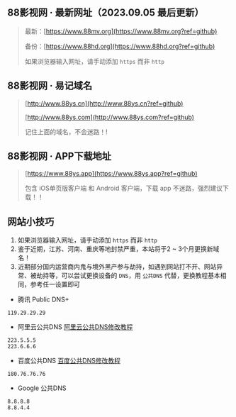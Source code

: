 ## 88影视网 · 最新网址（2023.09.05 最后更新）
> 最新：[https://www.88mv.org](https://www.88mv.org?ref=github)
>
> 备份：[https://www.88hd.org](https://www.88hd.org?ref=github)
> 
> 如果浏览器输入网址，请手动添加 `https` 而非 `http`

## 88影视网 · 易记域名
> [http://www.88ys.cn](http://www.88ys.cn?ref=github)
> 
> [http://www.88ys.com](http://www.88ys.com?ref=github)
> 
> 记住上面的域名，不会迷路！!


## 88影视网 · APP下载地址
> [https://www.88ys.app](https://www.88ys.app?ref=github)
>
> 包含 iOS单页版客户端 和 Android 客户端，下载 app 不迷路，强烈建议下载！！

## 网站小技巧
1. 如果浏览器输入网址，请手动添加 `https` 而非 `http`
2. 鉴于近期，江苏、河南、重庆等地封禁严重，本站将于2 ~ 3个月更换新域名！
3. 近期部分国内运营商内鬼与境外黑产参与劫持，如遇到网站打不开、网站异常、被劫持等，可以尝试更换设备的 `DNS`，用 `公共DNS` 代替，更换教程基本相同，参考任一设置即可

* 腾讯 Public DNS+
```
119.29.29.29
```

* 阿里云公共DNS [阿里云公共DNS修改教程](https://www.alidns.com/knowledge?type=SETTING_DOCS#user_windows)
```
223.5.5.5
223.6.6.6
```

* 百度公共DNS [百度公共DNS修改教程](https://dudns.baidu.com/index.html)
```
180.76.76.76
```

* Google 公共DNS
```
8.8.8.8
8.8.4.4
```
